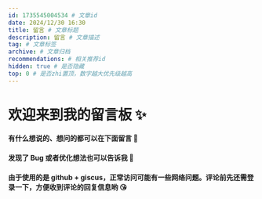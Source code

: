 ```yaml
---
id: 1735545004534 # 文章id
date: 2024/12/30 16:30
title: 留言 # 文章标题
description: 留言 # 文章描述
tag: # 文章标签
archive: # 文章归档
recommendations: # 相关推荐id
hidden: true # 是否隐藏
top: 0 # 是否zhi置顶，数字越大优先级越高
---
```


<link rel="stylesheet" href="styles/Comment.css">

# 欢迎来到我的留言板 ✨

#### 有什么想说的、想问的都可以在下面留言 🤗

#### 发现了 Bug 或者优化想法也可以告诉我 🤗

#### 由于使用的是 github + giscus，正常访问可能有一些网络问题。评论前先还需登录一下，方便收到评论的回复信息哟 😘
